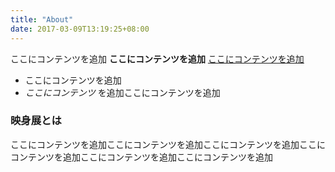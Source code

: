 ```yaml
---
title: "About"
date: 2017-03-09T13:19:25+08:00
---
```


ここにコンテンツを追加 **ここにコンテンツを追加** [ここにコンテンツを追加](https://gohugo.io)
* ここにコンテンツを追加
* _ここにコンテンツ_ を追加ここにコンテンツを追加
### 映身展とは

ここにコンテンツを追加ここにコンテンツを追加ここにコンテンツを追加ここにコンテンツを追加ここにコンテンツを追加ここにコンテンツを追加
